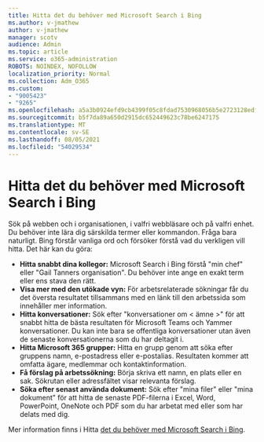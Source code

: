 ```yaml
---
title: Hitta det du behöver med Microsoft Search i Bing
ms.author: v-jmathew
author: v-jmathew
manager: scotv
audience: Admin
ms.topic: article
ms.service: o365-administration
ROBOTS: NOINDEX, NOFOLLOW
localization_priority: Normal
ms.collection: Adm_O365
ms.custom:
- "9005423"
- "9265"
ms.openlocfilehash: a5a3b0924efd9cb4399f05c8fdad7530968056b5e2723128edf6cfbc2f92f558
ms.sourcegitcommit: b5f7da89a650d2915dc652449623c78be6247175
ms.translationtype: MT
ms.contentlocale: sv-SE
ms.lasthandoff: 08/05/2021
ms.locfileid: "54029534"
---
```

# <a name="find-what-you-need-with-microsoft-search-in-bing"></a>Hitta det du behöver med Microsoft Search i Bing

Sök på webben och i organisationen, i valfri webbläsare och på valfri enhet. Du behöver inte lära dig särskilda termer eller kommandon. Fråga bara naturligt. Bing förstår vanliga ord och försöker förstå vad du verkligen vill hitta. Det här kan du göra:

- **Hitta snabbt dina kollegor:** Microsoft Search i Bing förstå "min chef" eller "Gail Tanners organisation". Du behöver inte ange en exakt term eller ens stava den rätt.
- **Visa mer med den utökade vyn:** För arbetsrelaterade sökningar får du det översta resultatet tillsammans med en länk till den arbetssida som innehåller mer information.
- **Hitta konversationer:** Sök efter "konversationer om < ämne >" för att snabbt hitta de bästa resultaten för Microsoft Teams och Yammer konversationer. Du kan inte bara se offentliga konversationer utan även de senaste konversationerna som du har deltagit i.
- **Hitta Microsoft 365 grupper:** Hitta en grupp genom att söka efter gruppens namn, e-postadress eller e-postalias. Resultaten kommer att omfatta ägare, medlemmar och kontaktinformation.
- **Få förslag på arbetssökning:** Börja skriva ett namn, en plats eller en sak. Sökrutan eller adressfältet visar relevanta förslag.
- **Söka efter senast använda dokument:** Sök efter "mina filer" eller "mina dokument" för att hitta de senaste PDF-filerna i Excel, Word, PowerPoint, OneNote och PDF som du har arbetat med eller som har delats med dig.

Mer information finns i Hitta [det du behöver med Microsoft Search i Bing](https://go.microsoft.com/fwlink/?linkid=2149027).
